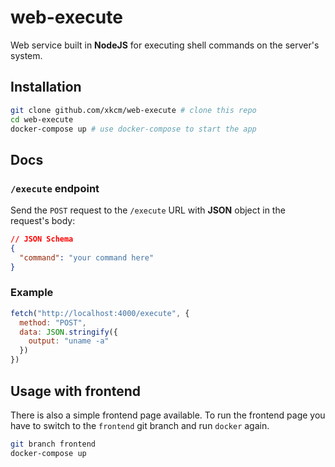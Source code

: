# web-execute
Web service built in **NodeJS** for executing shell commands on the server's system.

## Installation
```sh
git clone github.com/xkcm/web-execute # clone this repo
cd web-execute
docker-compose up # use docker-compose to start the app
```
## Docs
### `/execute` endpoint

Send the `POST` request to the `/execute` URL with **JSON** object in the request's body:

```json
// JSON Schema
{
  "command": "your command here"
}
```

### Example
```js
fetch("http://localhost:4000/execute", {
  method: "POST",
  data: JSON.stringify({
    output: "uname -a"
  })
})
```

## Usage with frontend

There is also a simple frontend page available. To run the frontend page you have to switch to the `frontend` git branch and run `docker` again.
```sh
git branch frontend
docker-compose up
```